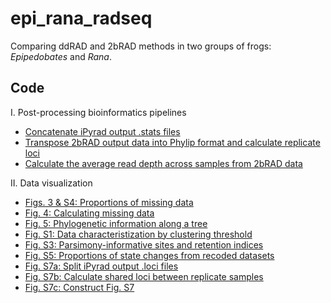 # epi_rana_radseq

Comparing ddRAD and 2bRAD methods in two groups of frogs: <i>Epipedobates</i> and <i>Rana</i>.

## Code

I. Post-processing bioinformatics pipelines
* [Concatenate iPyrad output .stats files](https://github.com/eachambers/epi_rana_radseq/blob/master/extract_data.ipynb)
* [Transpose 2bRAD output data into Phylip format and calculate replicate loci](https://github.com/eachambers/epi_rana_radseq/blob/master/2bRADnative_processdata.R)
* [Calculate the average read depth across samples from 2bRAD data](https://github.com/eachambers/epi_rana_radseq/blob/master/2bRAD_depth_stats.R)

II. Data visualization
* [Figs. 3 & S4: Proportions of missing data](https://github.com/eachambers/epi_rana_radseq/blob/master/Fig3_PAUP_analysis.R)
* [Fig. 4: Calculating missing data](https://github.com/eachambers/epi_rana_radseq/blob/master/Fig4_Missing_data.R)
* [Fig. 5: Phylogenetic information along a tree](https://github.com/eachambers/epi_rana_radseq/blob/master/Fig5_Recoded_significance_analysis.R)
* [Fig. S1: Data characteristization by clustering threshold](https://github.com/eachambers/epi_rana_radseq/blob/master/FigS1_Data_characterization.R)
* [Fig. S3: Parsimony-informative sites and retention indices](https://github.com/eachambers/epi_rana_radseq/blob/master/FigS3_Retention_index.R)
* [Fig. S5: Proportions of state changes from recoded datasets](https://github.com/eachambers/epi_rana_radseq/blob/master/FigS5_Dollo_analysis.R)
* [Fig. S7a: Split iPyrad output .loci files](https://github.com/eachambers/epi_rana_radseq/blob/master/FigS7_a_Split_loci_files.ipynb)
* [Fig. S7b: Calculate shared loci between replicate samples](https://github.com/eachambers/epi_rana_radseq/blob/master/FigS7_b_Shared_loci_replicates.ipynb)
* [Fig. S7c: Construct Fig. S7](https://github.com/eachambers/epi_rana_radseq/blob/master/FigS7_c_Shared_loci_replicates.R)
